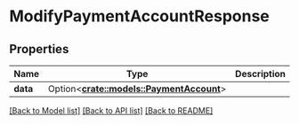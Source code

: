 # ModifyPaymentAccountResponse

## Properties

Name | Type | Description | Notes
------------ | ------------- | ------------- | -------------
**data** | Option<[**crate::models::PaymentAccount**](PaymentAccount.md)> |  | [optional]

[[Back to Model list]](../README.md#documentation-for-models) [[Back to API list]](../README.md#documentation-for-api-endpoints) [[Back to README]](../README.md)


